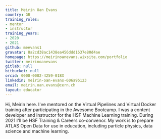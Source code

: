 ```yaml
---
title: Meirin Oan Evans
country: GB
training_roles:
- mentor
- instructor
training_years:
- 2020
- 2021
github: meevans1
gravatar: 8a2cd38ac1438ea456ddd1637e80d4ae
homepage: https://meirinoanevans.wixsite.com/portfolio
twitter: meirinoanevans
gitlab: null
bitbucket: null
orcid: 0000-0002-4259-018X
linkedin: meirin-oan-evans-606a9b123
email: meirin.oan.evans@cern.ch
layout: educator
---
```


Hi, Meirin here. I've mentored on the Virtual Pipelines and Virtual Docker training after participating in the Awesome Bootcamp. I was a content developer and instructor for the HSF Machine Learning training. During 2021 I'll be HSF Training & Careers co-convenor. My work is to prepare ATLAS Open Data for use in education, including particle physics, data science and machine learning.
